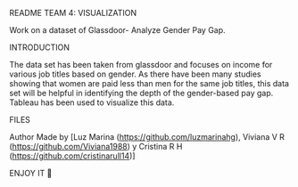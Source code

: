 README TEAM 4: VISUALIZATION

Work on a dataset of Glassdoor- Analyze Gender Pay Gap.

INTRODUCTION

The data set has been taken from glassdoor and focuses on income for various job titles based on gender. As there have been many studies showing that women are paid less than men for the same job titles, this data set will be helpful in identifying the depth of the gender-based pay gap. Tableau has been used to visualize this data.

FILES



Author
Made by [Luz Marina (https://github.com/luzmarinahg), Viviana V R (https://github.com/Viviana1988) y Cristina R H (https://github.com/cristinarull14)]

ENJOY IT 🤩
